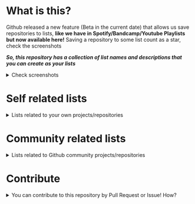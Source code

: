 # What is this?

Github released a new feature (Beta in the current date) that allows us save repositories to lists, **like we have in Spotify/Bandcamp/Youtube Playlists but now available here!** Saving a repository to some list count as a star, check the screenshots

_**So, this repository has a collection of list names and descriptions that you can create as your lists**_

<details>
<summary>Check screenshots</summary>
  
## Star button now has a dropdown button
  
<kbd>
  <img src="https://user-images.githubusercontent.com/51419598/145574735-b03c8f48-cf41-44ef-ada3-39e62d5dc610.png">
</kbd>
  
## And you can see your lists by clicking

<kbd>
  <img src="https://user-images.githubusercontent.com/51419598/145575032-757d4660-3d96-4d89-a34d-6a739e59ced2.png">
</kbd>

## Save to list
  
When you click to save in some list, this counts as a new star
  
<kbd>
  <img src="https://user-images.githubusercontent.com/51419598/145576360-8586e18d-7b66-4f27-8e43-17782d821599.png">
</kbd>
  
## By clicking on the `View lists` link
  
When you do that the link redirects you to the Stars page to see all lists on the `Stars` tab
  
<kbd>
    <img src="https://user-images.githubusercontent.com/51419598/145575113-8e950896-e519-45a6-b426-a8371d3f8022.png">
</kbd>

</details>

# Self related lists

<details>
  <summary>Lists related to your own projects/repositories</summary>
  
## Kanban

List related to the progress of a project based on Kanban development cycle

```
📝 Backlog
Track projects that you'll start the development soon
```

```
⚠️ In Progress
Track projects that you are working on
```
  
```
✔️ Done
Track projects that has a stable or final release/state
```
 
## Others
  
```
🚧 Need to continue
Track projects that already started but you need to continue/improve
```
  
```
🐛 Pending issues
Track projects that you need to work on a issue/pull
```

</details>

# Community related lists

<details>
  <summary>Lists related to Github community projects/repositories</summary>
  
## Study/Work

```
❓ How it works?
Repositories that you are really curious about how something works
```

```
📚 Studying
Repositories that offers a collection of resources that you want to study
```

## Subject
  
```
💻 Backend
Repositories related to backend code
```
  
```
🎨 Frontend
Repositories related to frontend code
```  
  
## Contribute

```
🎁 Want to contribute
Repositories that you want to contribute soon
```
  
```
💻 Work
Repositories from your work/company
```
  
## New ideas

```
💡 Idea 
Repositories that gives you ideas
```
</details>

# Contribute

<details>
  <summary>You can contribute to this repository by Pull Request or Issue! How?</summary>

## Add list ideas by PR

1. Fork this repository
2. Edit the this file `README.md`
3. Open a pull request

## Add list ideas from the issues

1. Create a new issue with your ideas using the markdown syntax
</details>


